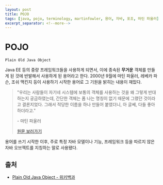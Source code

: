 ```yaml
---
layout: post
title: POJO
tags: [java, pojo, terminology, martinfowler, 용어, 자바, 포조, 마틴 파울러]
excerpt_separator: <!--more-->
---
```


# POJO

`Plain Old Java Object`

Java EE 등의 중량 프레임워크들을 사용하게 되면서, 이에 종속된 **무거운** 객체를 만들게 된 것에 반발해서 사용하게 된 용어라고 한다. 2000년 9월에 마틴 파울러, 레베카 파슨, 조쉬 맥킨지 등이 사용하기 시작한 용어로 그 기원을 밝히는 내용이 재밌다.

> "우리는 사람들이 자기네 시스템에 보통의 객체를 사용하는 것을 왜 그렇게 반대하는지 궁금하였는데, 간단한 객체는 폼 나는 명칭이 없기 때문에 그랬던 것이라고 결론지었다. 그래서 적당한 이름을 하나 만들어 붙였더니, 아 글쎄, 다들 좋아하더라고."
>
> \- 마틴 파울러
>
> [원문 보러가기](https://www.martinfowler.com/bliki/POJO.html)

용어를 쓰기 시작한 이후, 주로 특정 자바 모델이나 기능, 프레임워크 등을 따르지 않은 자바 오브젝트를 지칭하는 말로 사용됐다.

## 출처

- [Plain Old Java Object - 위키백과](https://ko.wikipedia.org/wiki/Plain_Old_Java_Object)